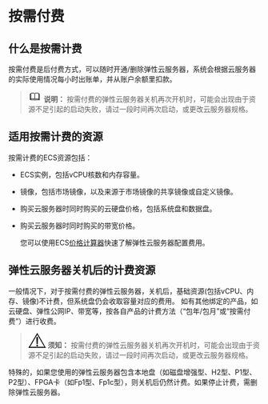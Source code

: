 # 按需付费<a name="ZH-CN_TOPIC_0176394304"></a>

## 什么是按需计费<a name="section1190011151819"></a>

按需付费是后付费方式，可以随时开通/删除弹性云服务器，系统会根据云服务器的实际使用情况每小时出账单，并从账户余额里扣款。

>![](public_sys-resources/icon-note.gif) **说明：** 
>按需付费的弹性云服务器关机再次开机时，可能会出现由于资源不足引起的启动失败，请过一段时间再次启动，或更改云服务器规格。

## 适用按需计费的资源<a name="section127316551620"></a>

按需计费的ECS资源包括：

-   ECS实例，包括vCPU核数和内存容量。
-   镜像，包括市场镜像，以及来源于市场镜像的共享镜像或自定义镜像。
-   购买云服务器时同时购买的云硬盘价格，包括系统盘和数据盘。
-   购买云服务器时同时购买的带宽价格。

    您可以使用ECS[价格计算器](https://www.huaweicloud.com/pricing.html#/ecs)快速了解弹性云服务器配置费用。


## 弹性云服务器关机后的计费资源<a name="section1592644217169"></a>

一般情况下，对于按需付费的弹性云服务器，关机后，基础资源\(包括vCPU、内存、镜像\)不计费，但系统盘仍会收取容量对应的费用。 如有其他绑定的产品，如云硬盘、弹性公网IP、带宽等，按各自产品的计费方法（“包年/包月”或“按需付费”）进行收费。

>![](public_sys-resources/icon-notice.gif) **须知：** 
>按需付费的弹性云服务器关机再次开机时，可能会出现由于资源不足引起的启动失败，请过一段时间再次启动，或更改云服务器规格。

特殊的，如果您使用的弹性云服务器包含本地盘（如磁盘增强型、H2型、P1型、P2型）、FPGA卡（如Fp1型、Fp1c型），则关机后仍然计费。如果停止计费，需删除弹性云服务器。

